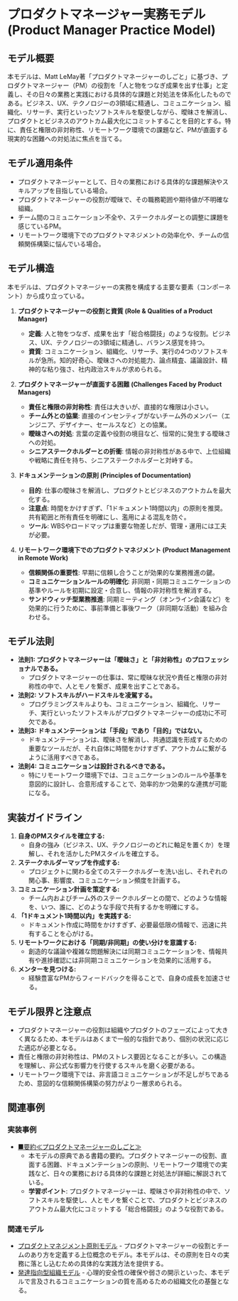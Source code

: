 # プロダクトマネージャー実務モデル (Product Manager Practice Model)

## モデル概要
本モデルは、Matt LeMay著「プロダクトマネージャーのしごと」に基づき、プロダクトマネージャー（PM）の役割を「人と物をつなぎ成果を出す仕事」と定義し、その日々の業務と実践における具体的な課題と対処法を体系化したものである。ビジネス、UX、テクノロジーの3領域に精通し、コミュニケーション、組織化、リサーチ、実行といったソフトスキルを駆使しながら、曖昧さを解消し、プロダクトとビジネスのアウトカム最大化にコミットすることを目的とする。特に、責任と権限の非対称性、リモートワーク環境での課題など、PMが直面する現実的な困難への対処法に焦点を当てる。

## モデル適用条件
- プロダクトマネージャーとして、日々の業務における具体的な課題解決やスキルアップを目指している場合。
- プロダクトマネージャーの役割が曖昧で、その職務範囲や期待値が不明確な組織。
- チーム間のコミュニケーション不全や、ステークホルダーとの調整に課題を感じているPM。
- リモートワーク環境下でのプロダクトマネジメントの効率化や、チームの信頼関係構築に悩んでいる場合。

## モデル構造
本モデルは、プロダクトマネージャーの実務を構成する主要な要素（コンポーネント）から成り立っている。

1.  **プロダクトマネージャーの役割と資質 (Role & Qualities of a Product Manager)**
    -   **定義**: 人と物をつなぎ、成果を出す「総合格闘技」のような役割。ビジネス、UX、テクノロジーの3領域に精通し、バランス感覚を持つ。
    -   **資質**: コミュニケーション、組織化、リサーチ、実行の4つのソフトスキルが急所。知的好奇心、曖昧さへの対処能力、論点精査、議論設計、精神的な粘り強さ、社内政治スキルが求められる。

2.  **プロダクトマネージャーが直面する困難 (Challenges Faced by Product Managers)**
    -   **責任と権限の非対称性**: 責任は大きいが、直接的な権限は小さい。
    -   **チーム外との協業**: 直接のインセンティブがないチーム外のメンバー（エンジニア、デザイナー、セールスなど）との協業。
    -   **曖昧さへの対処**: 言葉の定義や役割の境目など、恒常的に発生する曖昧さへの対処。
    -   **シニアステークホルダーとの折衝**: 情報の非対称性がある中で、上位組織や戦略に責任を持ち、シニアステークホルダーと対峙する。

3.  **ドキュメンテーションの原則 (Principles of Documentation)**
    -   **目的**: 仕事の曖昧さを解消し、プロダクトとビジネスのアウトカムを最大化する。
    -   **注意点**: 時間をかけすぎず、「1ドキュメント1時間以内」の原則を推奨。共有範囲と所有責任を明確にし、濫用による混乱を防ぐ。
    -   **ツール**: WBSやロードマップは重要な物差しだが、管理・運用には工夫が必要。

4.  **リモートワーク環境下でのプロダクトマネジメント (Product Management in Remote Work)**
    -   **信頼関係の重要性**: 早期に信頼し合うことが効果的な業務推進の鍵。
    -   **コミュニケーションルールの明確化**: 非同期・同期コミュニケーションの基準やルールを初期に設定・合意し、情報の非対称性を解消する。
    -   **サンドウィッチ型業務推進**: 同期ミーティング（オンライン会議など）を効果的に行うために、事前準備と事後ワーク（非同期な活動）を組み合わせる。

## モデル法則
- **法則1: プロダクトマネージャーは「曖昧さ」と「非対称性」のプロフェッショナルである。**
  -   プロダクトマネージャーの仕事は、常に曖昧な状況や責任と権限の非対称性の中で、人とモノを繋ぎ、成果を出すことである。
- **法則2: ソフトスキルがハードスキルを凌駕する。**
  -   プログラミングスキルよりも、コミュニケーション、組織化、リサーチ、実行といったソフトスキルがプロダクトマネージャーの成功に不可欠である。
- **法則3: ドキュメンテーションは「手段」であり「目的」ではない。**
  -   ドキュメンテーションは、曖昧さを解消し、共通認識を形成するための重要なツールだが、それ自体に時間をかけすぎず、アウトカムに繋がるように活用すべきである。
- **法則4: コミュニケーションは設計されるべきである。**
  -   特にリモートワーク環境下では、コミュニケーションのルールや基準を意図的に設計し、合意形成することで、効率的かつ効果的な連携が可能になる。

## 実装ガイドライン
1.  **自身のPMスタイルを確立する:**
    -   自身の強み（ビジネス、UX、テクノロジーのどれに軸足を置くか）を理解し、それを活かしたPMスタイルを確立する。
2.  **ステークホルダーマップを作成する:**
    -   プロジェクトに関わる全てのステークホルダーを洗い出し、それぞれの関心事、影響度、コミュニケーション頻度を計画する。
3.  **コミュニケーション計画を策定する:**
    -   チーム内およびチーム外のステークホルダーとの間で、どのような情報を、いつ、誰に、どのような手段で共有するかを明確にする。
4.  **「1ドキュメント1時間以内」を実践する:**
    -   ドキュメント作成に時間をかけすぎず、必要最低限の情報で、迅速に共有することを心がける。
5.  **リモートワークにおける「同期/非同期」の使い分けを意識する:**
    -   創造的な議論や複雑な問題解決には同期コミュニケーションを、情報共有や進捗確認には非同期コミュニケーションを効果的に活用する。
6.  **メンターを見つける:**
    -   経験豊富なPMからフィードバックを得ることで、自身の成長を加速させる。

## モデル限界と注意点
- プロダクトマネージャーの役割は組織やプロダクトのフェーズによって大きく異なるため、本モデルはあくまで一般的な指針であり、個別の状況に応じた適応が必要となる。
- 責任と権限の非対称性は、PMのストレス要因となることが多い。この構造を理解し、非公式な影響力を行使するスキルを磨く必要がある。
- リモートワーク環境下では、非言語コミュニケーションが不足しがちであるため、意図的な信頼関係構築の努力がより一層求められる。

## 関連事例

### 実装事例
- [■要約≪プロダクトマネージャーのしごと≫](https://ty25148248.hatenablog.com/entry/2023/10/15/172049)
  -   本モデルの原典である書籍の要約。プロダクトマネージャーの役割、直面する困難、ドキュメンテーションの原則、リモートワーク環境での実践など、日々の業務における具体的な課題と対処法が詳細に解説されている。
  -   **学習ポイント**: プロダクトマネージャーは、曖昧さや非対称性の中で、ソフトスキルを駆使し、人とモノを繋ぐことで、プロダクトとビジネスのアウトカム最大化にコミットする「総合格闘技」のような役割である。

### 関連モデル
- [プロダクトマネジメント原則モデル](../../02_Container/ProductManager/プロダクトマネジメント原則モデル.md) - プロダクトマネージャーの役割とチームのあり方を定義する上位概念のモデル。本モデルは、その原則を日々の実務に落とし込むための具体的な実践方法を提供する。
- [発達指向型組織モデル](../../03_Component/EngingeeringManager/発達指向型組織モデル.md) - 心理的安全性の確保や弱さの開示といった、本モデルで言及されるコミュニケーションの質を高めるための組織文化の基盤となる。
